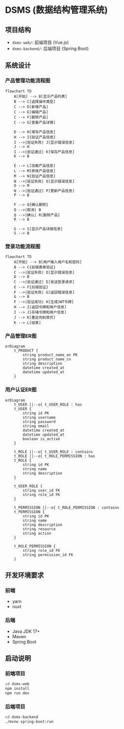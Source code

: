 # DSMS (数据结构管理系统)

## 项目结构

- `dsms-web/`: 前端项目 (Vue.js)
- `dsms-backend/`: 后端项目 (Spring Boot)

## 系统设计

### 产品管理功能流程图

```mermaid
flowchart TD
    A[开始] --> B[显示产品列表]
    B --> C[选择操作类型]
    C --> D[新增产品]
    C --> E[编辑产品]
    C --> F[删除产品]
    C --> G[查看产品详情]
    
    D --> H[填写产品信息]
    H --> I{验证产品信息}
    I -->|验证失败| J[显示错误信息]
    J --> H
    I -->|验证通过| K[保存产品信息]
    K --> B
    
    E --> L[加载产品信息]
    L --> M[修改产品信息]
    M --> N{验证产品信息}
    N -->|验证失败| O[显示错误信息]
    O --> M
    N -->|验证通过| P[更新产品信息]
    P --> B
    
    F --> Q{确认删除}
    Q -->|取消| B
    Q -->|确认| R[删除产品]
    R --> B
    
    G --> S[显示产品详细信息]
    S --> B
```

### 登录功能流程图

```mermaid
flowchart TD
    A[开始] --> B[用户输入用户名和密码]
    B --> C{前端表单验证}
    C -->|验证失败| D[显示错误信息]
    D --> B
    C -->|验证通过| E[发送登录请求]
    E --> F{后端验证}
    F -->|验证失败| G[返回错误信息]
    G --> B
    F -->|验证成功| H[生成JWT令牌]
    H --> I[返回令牌和用户信息]
    I --> J[存储令牌和用户信息]
    J --> K[重定向到首页]
    K --> L[结束]
```

### 产品管理ER图

```mermaid
erDiagram
    t_PRODUCT {
        string product_name_en PK
        string product_name_cn
        string description
        datetime created_at
        datetime updated_at
    }
```
### 用户认证ER图

```mermaid
erDiagram
    t_USER ||--o{ t_USER_ROLE : has
    t_USER {
        string id PK
        string username
        string password
        string email
        datetime created_at
        datetime updated_at
        boolean is_active
    }
    
    t_ROLE ||--o{ t_USER_ROLE : contains
    t_ROLE ||--o{ t_ROLE_PERMISSION : has
    t_ROLE {
        string id PK
        string name
        string description
    }
    
    t_USER_ROLE {
        string user_id FK
        string role_id FK
    }
    
    t_PERMISSION ||--o{ t_ROLE_PERMISSION : contains
    t_PERMISSION {
        string id PK
        string name
        string description
        string resource
        string action
    }
    
    t_ROLE_PERMISSION {
        string role_id FK
        string permission_id FK
    }
```

## 开发环境要求

### 前端
- yarn
- nuxt

### 后端
- Java JDK 17+
- Maven
- Spring Boot

## 启动说明

### 前端项目
```bash
cd dsms-web
npm install
npm run dev
```

### 后端项目
```bash
cd dsms-backend
./mvnw spring-boot:run